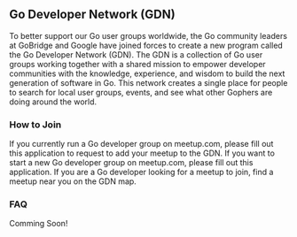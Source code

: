 ## Go Developer Network (GDN)

To better support our Go user groups worldwide, the Go community leaders at GoBridge and Google have joined forces to create a new program called the Go Developer Network (GDN). The GDN is a collection of Go user groups working together with a shared mission to empower developer communities with the knowledge, experience, and wisdom to build the next generation of software in Go. This network creates a single place for people to search for local user groups, events, and see what other Gophers are doing around the world.

### How to Join

If you currently run a Go developer group on meetup.com, please fill out this application to request to add your meetup to the GDN. If you want to start a new Go developer group on meetup.com, please fill out this application. If you are a Go developer looking for a meetup to join, find a meetup near you on the GDN map.

### FAQ

Comming Soon!